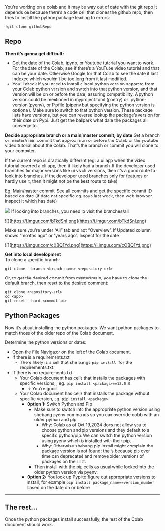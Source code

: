 You’re working on a colab and it may be way out of date with the git repo it depends on because there’s a code cell that clones the github repo, then tries to install the python package leading to errors:
```
!git clone githubRepo
```

## Repo

**Then it’s gonna get difficult:**

- Get the date of the Colab, ipynb, or Youtube tutorial you want to work. For the date of the Colab, see if there’s a YouTube video tutorial and that can be your date. Otherwise Google for that Colab to see the date it last indexed which wouldn’t be too long from it last modified.
- You’ll check if you need to install a local python version separate from your Colab python version and switch into that python version, and that version will be on or before the date, assuring compatibility. A python version could be mentioned in myproject.toml (poetry) or .python-version (pyenv), or Pipfile (pipenv but specifying the python version is optional). Make sure to switch to that python version. These package lists have versions, but you can reverse lookup the package’s version for their date on Pypi. Just get the ballpark what date the packages all converge to.

**Decide appropriate branch or a main/master commit, by date**
Get a branch or master/main commit that approx is on or before the Colab or the youtube video tutorial about the Colab. That’s the branch or commit you will clone to your computer.

If the current repo is drastically different (eg. a ui app when the video tutorial covered a cli app, then it likely had a branch. If the developer used branches for major versions like ui vs cli versions, then it’s a good route to look into branches. if the developer used branches only for features or hardly use it, then it might not be the best route to take)

Eg. Main/master commit. See all commits and get the specific commit ID based on date
(if date not specific eg. says last week, then web browser inspect it which has date)

![](https://i.imgur.com/2Enfew2.png)
If looking into branches, you need to visit the branches/all

![](https://i.imgur.com/bTkdSnI.png](https://i.imgur.com/bTkdSnI.png)  

Make sure you’re under “All” tab and not “Overview”. If Updated column shows “months ago” or “years ago”. Inspect for the date

![](https://i.imgur.com/cOBQ1Yd.png](https://i.imgur.com/cOBQ1Yd.png)

**Get into local development**  
To clone a specific branch:
```
git clone --branch <branch-name> <repository-url>
```

Or, to get the desired commit from master/main, you have to clone the default branch, then reset to the desired comment:
```
git clone <repository-url>  
cd <app>  
git reset --hard <commit-id>
```

## Python Packages

Now it’s about installing the python packages. We want python packages to match those of the older repo of the Colab document.

Determine the python versions or dates:
- Open the File Navigator on the left of the Colab document.
- If there is a requirements.txt
	- There likely is a cell that she bangs `pip install`  for the requirements.txt.
- If there is no requirements.txt
	- Your Colab document has cells that installs the packages with specific versions, , eg. `pip install <package>==13.0.0`  
		- → You’re good
	- Your Colab document has cells that installs the package without specific version, eg. `pip install <package>` 
		- **Option 1:** Switch Python and Pip
			- Make sure to switch into the appropriate python version using shebang pyenv commands so you can override colab with an older python and pip
				- Why: Colab as of Oct 19,2024 does not allow you to choose python and pip versions and they default to a specific python/pip. We can switch the python version using pyenv which is installed with their pip.
				- Why: Otherwise shebang pip install might complain the package version is not found; that’s because pip over time can deprecated and remove older versions of packages on their list. 
			- Then install with the pip cells as usual while locked into the older python version via pyenv.
		- **Option 2:** You look up Pypi to figure out appropriate versions to install, for example `pip install package_name==version_number` based on the date on or before

---

## **The rest...**

Once the python packages install successfully, the rest of the Colab document should work.